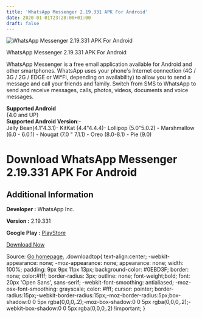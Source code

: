 ```yaml
---
title: 'WhatsApp Messenger 2.19.331 APK For Android'
date: 2020-01-01T23:28:00+01:00
draft: false
---
```


![WhatsApp Messenger 2.19.331 APK For Android](https://i1.wp.com/apkhome.net/wp-content/uploads/2019/11/WhatsApp-Messenger-2.19.331.png "WhatsApp Messenger 2.19.331 APK For Android")

  

WhatsApp Messenger 2.19.331 APK For Android

WhatsApp Messenger is a free email application available for Android and other smartphones. WhatsApp uses your phone's Internet connection (4G / 3G / 2G / EDGE or Wi\*Fi, depending on availability) to allow you to send a message and call your friends and family. Switch from SMS to WhatsApp to send and receive messages, calls, photos, videos, documents and voice messages.

**Supported Android**  
{4.0 and UP}  
**Supported Android Version**:-  
Jelly Bean(4.1"4.3.1)- KitKat (4.4"4.4.4)- Lollipop (5.0"5.0.2) - Marshmallow (6.0 - 6.0.1) - Nougat (7.0 " 7.1.1) - Oreo (8.0-8.1) - Pie (9.0)

Download WhatsApp Messenger 2.19.331 APK For Android
====================================================

Additional Information
----------------------

**Developer :** WhatsApp Inc.

**Version :** 2.19.331

**Google Play :** [PlayStore](https://play.google.com/store/apps/details?id=com.whatsapp)

  

[Download Now](https://store4app.co/post/whatsapp-messenger-2-19-331-apk-for-android_1573718173)

  
Source: [Go homepage.](https://store4app.co/post/whatsapp-messenger-2-19-331-apk-for-android_1573718173) .downloadtop{ text-align:center; -webkit-appearance: none; -moz-appearance: none; appearance: none; width: 100%; padding: 9px 9px 11px 13px; background-color: #0EBD3F; border: none; color:#fff; border-radius: 3px; outline: none; font-weight;bold; font: 20px 'Open Sans', sans-serif; -webkit-font-smoothing: antialiased; -moz-osx-font-smoothing: grayscale; color: #fff; cursor: pointer; border-radius:15px;-webkit-border-radius:15px;-moz-border-radius:5px;box-shadow:0 0 5px rgba(0,0,0,.2);-moz-box-shadow:0 0 5px rgba(0,0,0,.2);-webkit-box-shadow:0 0 5px rgba(0,0,0,.2) !important; }